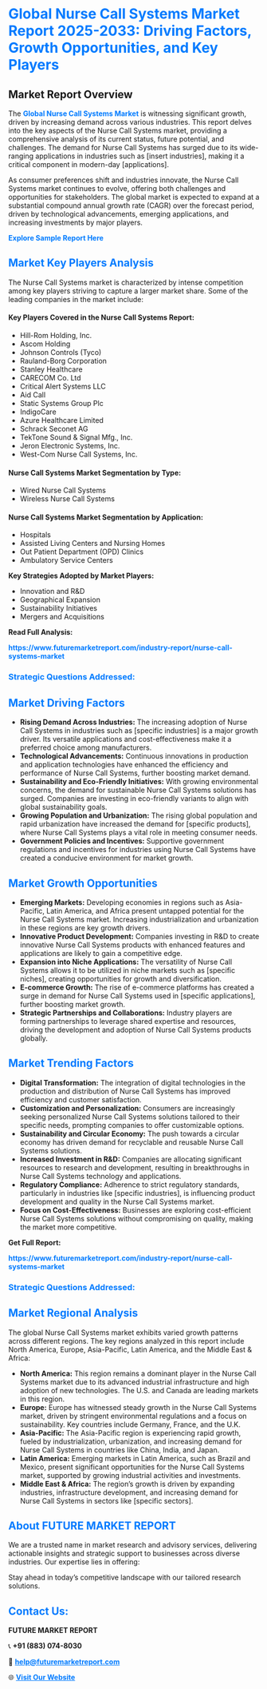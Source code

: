<h1 style="color: #007BFF;">Global Nurse Call Systems Market Report 2025-2033: Driving Factors, Growth Opportunities, and Key Players</h1>

<section id="overview">
<h2>Market Report Overview</h2>
<p>The <a href="https://www.futuremarketreport.com/industry-report/nurse-call-systems-market" style="color: #007BFF; text-decoration: none;"><strong>Global Nurse Call Systems Market</strong></a> is witnessing significant growth, driven by increasing demand across various industries. This report delves into the key aspects of the Nurse Call Systems market, providing a comprehensive analysis of its current status, future potential, and challenges. The demand for Nurse Call Systems has surged due to its wide-ranging applications in industries such as [insert industries], making it a critical component in modern-day [applications].</p>
<p>As consumer preferences shift and industries innovate, the Nurse Call Systems market continues to evolve, offering both challenges and opportunities for stakeholders. The global market is expected to expand at a substantial compound annual growth rate (CAGR) over the forecast period, driven by technological advancements, emerging applications, and increasing investments by major players.</p>
</section>

<section id="overview">
<p><a href="https://www.futuremarketreport.com/request-sample/reportId=27639" style="color: #007BFF; text-decoration: none;"><strong>Explore Sample Report Here</strong></a></p>
</section>

<section id="key-players">
<h2 style="color: #007BFF;">Market Key Players Analysis</h2>
<p>The Nurse Call Systems market is characterized by intense competition among key players striving to capture a larger market share. Some of the leading companies in the market include:</p>
<h4>Key Players Covered in the Nurse Call Systems Report:</h4>
<ul><li>Hill-Rom Holding, Inc.</li><li>Ascom Holding</li><li>Johnson Controls (Tyco)</li><li>Rauland-Borg Corporation</li><li>Stanley Healthcare</li><li>CARECOM Co. Ltd</li><li>Critical Alert Systems LLC</li><li>Aid Call</li><li>Static Systems Group Plc</li><li>IndigoCare</li><li>Azure Healthcare Limited</li><li>Schrack Seconet AG</li><li>TekTone Sound &amp; Signal Mfg., Inc.</li><li>Jeron Electronic Systems, Inc.</li><li>West-Com Nurse Call Systems, Inc.</li></ul>
<h4>Nurse Call Systems Market Segmentation by Type:</h4>
<ul><li>Wired Nurse Call Systems</li><li>Wireless Nurse Call Systems</li></ul>

<h4>Nurse Call Systems Market Segmentation by Application:</h4>
<ul><li>Hospitals</li><li>Assisted Living Centers and Nursing Homes</li><li>Out Patient Department (OPD) Clinics</li><li>Ambulatory Service Centers</li></ul>
<p><strong>Key Strategies Adopted by Market Players:</strong></p>
<ul>
<li>Innovation and R&D</li>
<li>Geographical Expansion</li>
<li>Sustainability Initiatives</li>
<li>Mergers and Acquisitions</li>
</ul>
</section>

<section>
<p><strong>Read Full Analysis: </strong></p><a href="https://www.futuremarketreport.com/industry-report/nurse-call-systems-market" style="color: #007BFF; text-decoration: none;"><strong>https://www.futuremarketreport.com/industry-report/nurse-call-systems-market</strong></a>
<h3 style="color: #007BFF;">Strategic Questions Addressed:</h3>
</section>

<section id="driving-factors">
<h2 style="color: #007BFF;">Market Driving Factors</h2>
<ul>
<li><strong>Rising Demand Across Industries:</strong> The increasing adoption of Nurse Call Systems in industries such as [specific industries] is a major growth driver. Its versatile applications and cost-effectiveness make it a preferred choice among manufacturers.</li>
<li><strong>Technological Advancements:</strong> Continuous innovations in production and application technologies have enhanced the efficiency and performance of Nurse Call Systems, further boosting market demand.</li>
<li><strong>Sustainability and Eco-Friendly Initiatives:</strong> With growing environmental concerns, the demand for sustainable Nurse Call Systems solutions has surged. Companies are investing in eco-friendly variants to align with global sustainability goals.</li>
<li><strong>Growing Population and Urbanization:</strong> The rising global population and rapid urbanization have increased the demand for [specific products], where Nurse Call Systems plays a vital role in meeting consumer needs.</li>
<li><strong>Government Policies and Incentives:</strong> Supportive government regulations and incentives for industries using Nurse Call Systems have created a conducive environment for market growth.</li>
</ul>
</section>

<section id="growth-opportunities">
<h2 style="color: #007BFF;">Market Growth Opportunities</h2>
<ul>
<li><strong>Emerging Markets:</strong> Developing economies in regions such as Asia-Pacific, Latin America, and Africa present untapped potential for the Nurse Call Systems market. Increasing industrialization and urbanization in these regions are key growth drivers.</li>
<li><strong>Innovative Product Development:</strong> Companies investing in R&D to create innovative Nurse Call Systems products with enhanced features and applications are likely to gain a competitive edge.</li>
<li><strong>Expansion into Niche Applications:</strong> The versatility of Nurse Call Systems allows it to be utilized in niche markets such as [specific niches], creating opportunities for growth and diversification.</li>
<li><strong>E-commerce Growth:</strong> The rise of e-commerce platforms has created a surge in demand for Nurse Call Systems used in [specific applications], further boosting market growth.</li>
<li><strong>Strategic Partnerships and Collaborations:</strong> Industry players are forming partnerships to leverage shared expertise and resources, driving the development and adoption of Nurse Call Systems products globally.</li>
</ul>
</section>

<section id="trending-factors">
<h2 style="color: #007BFF;">Market Trending Factors</h2>
<ul>
<li><strong>Digital Transformation:</strong> The integration of digital technologies in the production and distribution of Nurse Call Systems has improved efficiency and customer satisfaction.</li>
<li><strong>Customization and Personalization:</strong> Consumers are increasingly seeking personalized Nurse Call Systems solutions tailored to their specific needs, prompting companies to offer customizable options.</li>
<li><strong>Sustainability and Circular Economy:</strong> The push towards a circular economy has driven demand for recyclable and reusable Nurse Call Systems solutions.</li>
<li><strong>Increased Investment in R&D:</strong> Companies are allocating significant resources to research and development, resulting in breakthroughs in Nurse Call Systems technology and applications.</li>
<li><strong>Regulatory Compliance:</strong> Adherence to strict regulatory standards, particularly in industries like [specific industries], is influencing product development and quality in the Nurse Call Systems market.</li>
<li><strong>Focus on Cost-Effectiveness:</strong> Businesses are exploring cost-efficient Nurse Call Systems solutions without compromising on quality, making the market more competitive.</li>
</ul>
</section>

<section>
<p><strong>Get Full Report: </strong></p><a href="https://www.futuremarketreport.com/industry-report/nurse-call-systems-market" style="color: #007BFF; text-decoration: none;"><strong>https://www.futuremarketreport.com/industry-report/nurse-call-systems-market</strong></a>
<h3 style="color: #007BFF;">Strategic Questions Addressed:</h3>
</section>


<section id="regional-analysis">
<h2 style="color: #007BFF;">Market Regional Analysis</h2>
<p>The global Nurse Call Systems market exhibits varied growth patterns across different regions. The key regions analyzed in this report include North America, Europe, Asia-Pacific, Latin America, and the Middle East & Africa:</p>
<ul>
<li><strong>North America:</strong> This region remains a dominant player in the Nurse Call Systems market due to its advanced industrial infrastructure and high adoption of new technologies. The U.S. and Canada are leading markets in this region.</li>
<li><strong>Europe:</strong> Europe has witnessed steady growth in the Nurse Call Systems market, driven by stringent environmental regulations and a focus on sustainability. Key countries include Germany, France, and the U.K.</li>
<li><strong>Asia-Pacific:</strong> The Asia-Pacific region is experiencing rapid growth, fueled by industrialization, urbanization, and increasing demand for Nurse Call Systems in countries like China, India, and Japan.</li>
<li><strong>Latin America:</strong> Emerging markets in Latin America, such as Brazil and Mexico, present significant opportunities for the Nurse Call Systems market, supported by growing industrial activities and investments.</li>
<li><strong>Middle East & Africa:</strong> The region’s growth is driven by expanding industries, infrastructure development, and increasing demand for Nurse Call Systems in sectors like [specific sectors].</li>
</ul>
</section>

<footer>
<h2 style="color: #007BFF;">About FUTURE MARKET REPORT</h2>
<p>We are a trusted name in market research and advisory services, delivering actionable insights and strategic support to businesses across diverse industries. Our expertise lies in offering:</p>

<p>Stay ahead in today’s competitive landscape with our tailored research solutions.</p>

<h2 style="color: #007BFF;">Contact Us:</h2>
<p><strong>FUTURE MARKET REPORT</strong></p>
<p>📞 <strong>+91 (883) 074-8030</strong></p>
<p>📧 <strong><a href="mailto:help@futuremarketreport.com" style="color: #007BFF;">help@futuremarketreport.com</a></strong></p>
<p>🌐 <strong><a href="https://www.futuremarketreport.com/" style="color: #007BFF;">Visit Our Website</a></strong></p>
</footer>